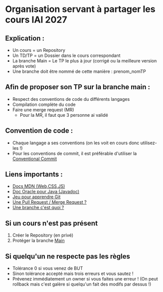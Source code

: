# Organisation servant à partager les cours IAI 2027

## Explication : 
- Un cours = un Repository
- Un TD/TP = un Dossier dans le cours correspondant
- La branche Main = Le TP le plus à jour (corrigé ou la meilleure version après vote)
- Une branche doit être nommé de cette manière : prenom_nomTP

## Afin de proposer son TP sur la branche main :
- Respect des conventions de code du différents langages
- Compilation complète du code
- Faire une merge request (MR)
  - Pour la MR, il faut que 3 personne ai validé

## Convention de code :
- Chaque langage a ses conventions (on les voit en cours donc utilisez-les !)
- Pour les conventions de commit, il est préférable d'utiliser la [Conventional Commit](https://www.conventionalcommits.org/en/v1.0.0/)

## Liens importants :
- [Docs MDN (Web,CSS,JS)](https://developer.mozilla.org/fr/)
- [Doc Oracle pour Java (Javadoc)](https://docs.oracle.com/en/java/javase/21/docs/api/index.html)
- [Jeu pour apprendre Git](https://ohmygit.org)
- [Une Pull Request / Merge Request ?](https://docs.github.com/fr/pull-requests/collaborating-with-pull-requests/proposing-changes-to-your-work-with-pull-requests/about-pull-requests)
- [Une branche c'est quoi ?](https://git-scm.com/docs/git-branch)

## Si un cours n'est pas présent
1. Créer le Repository (en privé)
2. Protéger la branche [Main](https://docs.github.com/en/repositories/configuring-branches-and-merges-in-your-repository/managing-protected-branches/managing-a-branch-protection-rule)

## Si quelqu'un ne respecte pas les règles
- Tolérance 0 si vous venez de BUT
- Sinon tolérance accepté mais trois erreurs et vous sautez !
- Prévenez immédiatement un owner si vous faites une erreur ! (On peut rollback mais c'est galère si quelqu'un fait des modifs par dessus !)
